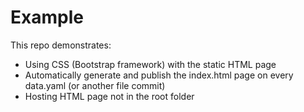 # Example
This repo demonstrates:
- Using CSS (Bootstrap framework) with the static HTML page
- Automatically generate and publish the index.html page on every data.yaml (or another file commit)
- Hosting HTML page not in the root folder
